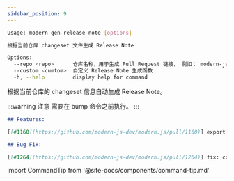 ```yaml
---
sidebar_position: 9
---
```


```bash
Usage: modern gen-release-note [options]

根据当前仓库 changeset 文件生成 Release Note

Options:
  --repo <repo>      仓库名称，用于生成 Pull Request 链接， 例如： modern-js-dev/modern.js
  --custom <cumtom>  自定义 Release Note 生成函数
  -h, --help         display help for command
```

根据当前仓库的 changeset 信息自动生成 Release Note。

:::warning 注意
需要在 bump 命令之前执行。
:::

``` markdown
## Features:

[[#1160](https://github.com/modern-js-dev/modern.js/pull/1160)] export ExecaError type

## Bug Fix:

[[#1264](https://github.com/modern-js-dev/modern.js/pull/1264)] fix: conventional router app use App.init not work

```

import CommandTip from '@site-docs/components/command-tip.md'

<CommandTip />

